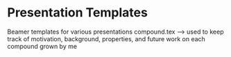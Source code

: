 # Presentation Templates
Beamer templates for various presentations
compound.tex --> used to keep track of motivation, background, properties, and future work on each compound grown by me
